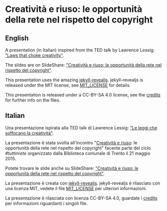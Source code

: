 # Creatività e riuso: le opportunità della rete nel rispetto del copyright

## English

A presentation (in Italian) inspired from the TED talk by 
Lawrence Lessig: 
["Laws that choke creativity"](http://www.ted.com/talks/larry_lessig_says_the_law_is_strangling_creativity).

The slides are on SlideShare:
["Creatività e riuso: le opportunità della rete nel rispetto del copyright"](http://www.slideshare.net/CristianCantoro/le-opportunit-della-rete-nel-rispetto-del-copyright).

This presentation uses the amazing [jekyll-revealjs](https://github.com/dploeger/jekyll-revealjs).
jekyll-revealjs is released under the MIT license, see
[MIT_LICENSE](https://github.com/CristianCantoro/creativita-e-riuso/blob/master/MIT_LICENSE)
for details.

This presentation is released under a CC-BY-SA 4.0 license, see the
[credits](https://github.com/CristianCantoro/creativita-e-riuso/blob/master/_posts/1-1-1-99-credits.md)
for further info on the files.

## Italian
Una presentazione ispirata alla TED talk di Lawrence Lessig: 
["Le leggi che soffocano la creatività"](http://www.ted.com/talks/larry_lessig_says_the_law_is_strangling_creativity).

La presentazione è stata svolta all'incontro "[Creatività e riuso](https://www.facebook.com/events/451491148362592/):
le opportunità della rete nel rispetto del copyright" facente parte del ciclo
_#tuttinrete_ organizzato dalla Biblioteca comunale di Trento il 21 maggio 2015.

Potete trovare le slide anche su SlideShare:
["Creatività e riuso: le opportunità della rete nel rispetto del copyright"](http://www.slideshare.net/CristianCantoro/le-opportunit-della-rete-nel-rispetto-del-copyright).

La presentazione è creata con [jekyll-revealjs](https://github.com/dploeger/jekyll-revealjs).
jekyll-revealjs è rilasciato con una licenza MIT, vedete il file
[MIT_LICENSE](https://github.com/CristianCantoro/creativita-e-riuso/blob/master/MIT_LICENSE)
per ulteriori informazioni.

La presentazione è rilasciata con licenza CC-BY-SA 4.0, guardate i
[credits](https://github.com/CristianCantoro/creativita-e-riuso/blob/master/_posts/1-1-1-99-credits.md)
per informazioni riguardanti i singoli file.